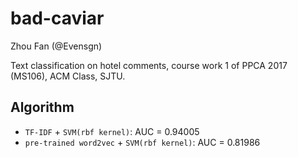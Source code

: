 # bad-caviar
Zhou Fan (@Evensgn)

Text classification on hotel comments, course work 1 of PPCA 2017 (MS106), ACM Class, SJTU.

## Algorithm
* `TF-IDF` + `SVM(rbf kernel)`: AUC = 0.94005
* `pre-trained word2vec` + `SVM(rbf kernel)`: AUC = 0.81986
